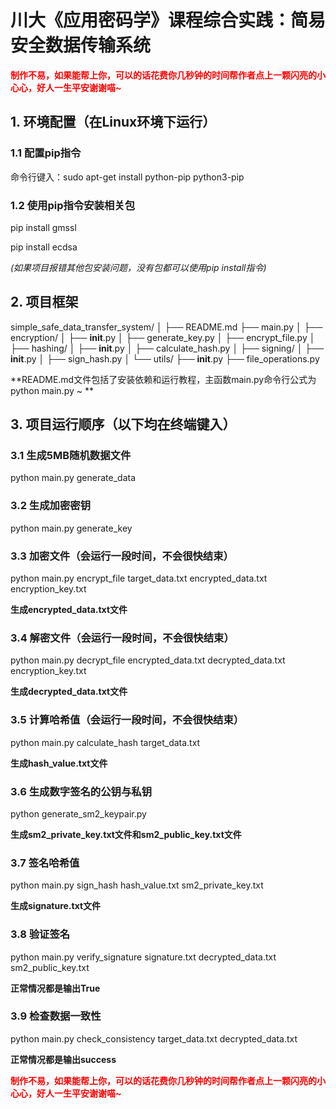 # 川大《应用密码学》课程综合实践：简易安全数据传输系统

<font color=red>**制作不易，如果能帮上你，可以的话花费你几秒钟的时间帮作者点上一颗闪亮的小心心，好人一生平安谢谢喵~**</font>

## 1. 环境配置（在Linux环境下运行）

### 1.1 配置pip指令

命令行键入：sudo apt-get install python-pip python3-pip

### 1.2 使用pip指令安装相关包

pip install gmssl

pip install ecdsa

*(如果项目报错其他包安装问题，没有包都可以使用pip install指令)*



## 2. 项目框架

simple_safe_data_transfer_system/
│
├── README.md
├── main.py 
│
├── encryption/
│   ├── __init__.py
│   ├── generate_key.py
│   ├── encrypt_file.py
│
├── hashing/
│   ├── __init__.py
│   ├── calculate_hash.py
│
├── signing/
│   ├── __init__.py
│   ├── sign_hash.py
│
└── utils/
    ├── __init__.py
    ├── file_operations.py

**README.md文件包括了安装依赖和运行教程，主函数main.py命令行公式为 python main.py ~ **



## 3. 项目运行顺序（以下均在终端键入）

### 3.1 生成5MB随机数据文件

python main.py generate_data

### 3.2 生成加密密钥

python main.py generate_key

### 3.3 加密文件（会运行一段时间，不会很快结束）

python main.py encrypt_file target_data.txt encrypted_data.txt encryption_key.txt

**生成encrypted_data.txt文件**

### 3.4 解密文件（会运行一段时间，不会很快结束）

python main.py decrypt_file encrypted_data.txt decrypted_data.txt encryption_key.txt

**生成decrypted_data.txt文件**

### 3.5 计算哈希值（会运行一段时间，不会很快结束）

python main.py calculate_hash target_data.txt

**生成hash_value.txt文件**

### 3.6 生成数字签名的公钥与私钥

python generate_sm2_keypair.py

**生成sm2_private_key.txt文件和sm2_public_key.txt文件**

### 3.7 签名哈希值

python main.py sign_hash hash_value.txt sm2_private_key.txt

**生成signature.txt文件**

### 3.8 验证签名

python main.py verify_signature signature.txt decrypted_data.txt sm2_public_key.txt

**正常情况都是输出True**

### 3.9 检查数据一致性

python main.py check_consistency target_data.txt decrypted_data.txt

**正常情况都是输出success**

<font color=red>**制作不易，如果能帮上你，可以的话花费你几秒钟的时间帮作者点上一颗闪亮的小心心，好人一生平安谢谢喵~**</font>
